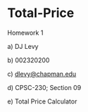 # Total-Price
Homework 1 

a) DJ Levy

b) 002320200

c) dlevy@chapman.edu 

d) CPSC-230; Section 09

e) Total Price Calculator 



